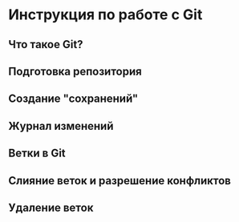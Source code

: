 # Инструкция по работе с Git

## Что такое Git?

## Подготовка репозитория

## Создание "сохранений"

## Журнал изменений

## Ветки в Git

## Слияние веток и разрешение конфликтов

## Удаление веток